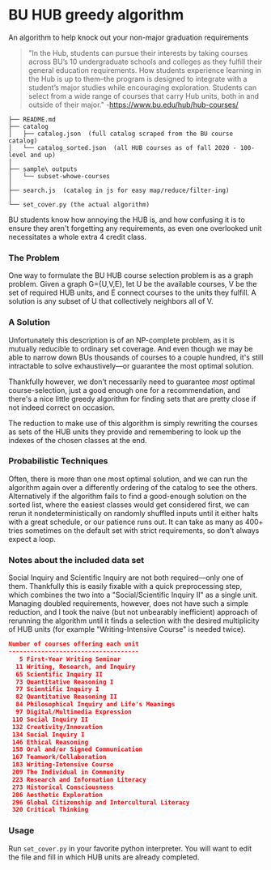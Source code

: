 # BU HUB greedy algorithm
An algorithm to help knock out your non-major graduation requirements

> "In the Hub, students can pursue their interests by taking courses across BU’s 10 undergraduate schools and colleges as they fulfill their general education requirements. How students experience learning in the Hub is up to them–the program is designed to integrate with a student’s major studies while encouraging exploration. Students can select from a wide range of courses that carry Hub units, both in and outside of their major."
-https://www.bu.edu/hub/hub-courses/

```
├── README.md
├── catalog
│   ├── catalog.json  (full catalog scraped from the BU course catalog)
│   └── catalog_sorted.json  (all HUB courses as of fall 2020 - 100-level and up)
│
├── sample\ outputs
│   └── subset-whowe-courses
│
├── search.js  (catalog in js for easy map/reduce/filter-ing)
│
└── set_cover.py (the actual algorithm)
```

BU students know how annoying the HUB is, and how confusing it is to ensure they aren't forgetting any requirements, as even one overlooked unit necessitates a whole extra 4 credit class.

### The Problem

One way to formulate the BU HUB course selection problem is as a graph problem.  Given a graph G={U,V,E}, let U be the available courses, V be the set of required HUB units, and E connect courses to the units they fulfill.  A solution is any subset of U that collectively neighbors all of V.

### A Solution

Unfortunately this description is of an NP-complete problem, as it is mutually reducible to ordinary set coverage.  And even though we may be able to narrow down BUs thousands of courses to a couple hundred, it's still intractable to solve exhaustively—or guarantee the most optimal solution.

Thankfully however, we don't necessarily need to guarantee *most* optimal course-selection, just a good enough one for a recommendation, and there's a nice little greedy algorithm for finding sets that are pretty close if not indeed correct on occasion.

The reduction to make use of this algorithm is simply rewriting the courses as sets of the HUB units they provide and remembering to look up the indexes of the chosen classes at the end.

### Probabilistic Techniques

Often, there is more than one most optimal solution, and we can run the algorithm again over a differently ordering of the catalog to see the others.  Alternatively if the algorithm fails to find a good-enough solution on the sorted list, where the easiest classes would get considered first, we can rerun it nondeterministically on randomly shuffled inputs until it either halts with a great schedule, or our patience runs out.  It can take as many as 400+ tries sometimes on the default set with strict requirements, so don't always expect a loop.

### Notes about the included data set

Social Inquiry and Scientific Inquiry are not both required—only one of them.  Thankfully this is easily fixable with a quick preprocessing step, which combines the two into a "Social/Scientific Inquiry II" as a single unit.  Managing doubled requirements, however, does not have such a simple reduction, and I took the naive (but not unbearably inefficient) approach of rerunning the algorithm until it finds a selection with the desired multiplicity of HUB units (for example "Writing-Intensive Course" is needed twice).

```json
Number of courses offering each unit
------------------------------------
   5 First-Year Writing Seminar
  11 Writing, Research, and Inquiry
  65 Scientific Inquiry II
  73 Quantitative Reasoning I
  77 Scientific Inquiry I
  82 Quantitative Reasoning II
  84 Philosophical Inquiry and Life's Meanings
  97 Digital/Multimedia Expression
 110 Social Inquiry II
 132 Creativity/Innovation
 134 Social Inquiry I
 146 Ethical Reasoning
 158 Oral and/or Signed Communication
 167 Teamwork/Collaboration
 183 Writing-Intensive Course
 209 The Individual in Community
 223 Research and Information Literacy
 273 Historical Consciousness
 286 Aesthetic Exploration
 296 Global Citizenship and Intercultural Literacy
 320 Critical Thinking
```

### Usage

Run `set_cover.py` in your favorite python interpreter.  You will want to edit the file and fill in which HUB units are already completed.

<!-- ```sh
python set_cover.py catalog.json
``` -->